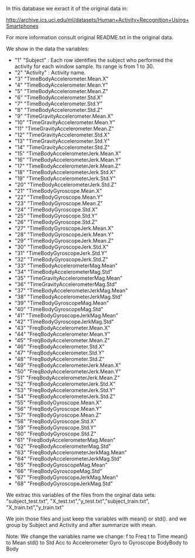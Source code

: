
In this database we exract it of the original data in:

http://archive.ics.uci.edu/ml/datasets/Human+Activity+Recognition+Using+Smartphones

For more information consult original README.txt in the original data.

We show in the data the variables:

- "1" "Subject" : Each row identifies the subject who performed the activity for each window sample. Its range is from 1 to 30.
- "2" "Activity" : Activity name.
- "3" "TimeBodyAccelerometer.Mean.X"
- "4" "TimeBodyAccelerometer.Mean.Y"
- "5" "TimeBodyAccelerometer.Mean.Z"
- "6" "TimeBodyAccelerometer.Std.X"
- "7" "TimeBodyAccelerometer.Std.Y"
- "8" "TimeBodyAccelerometer.Std.Z"
- "9" "TimeGravityAccelerometer.Mean.X"
- "10" "TimeGravityAccelerometer.Mean.Y"
- "11" "TimeGravityAccelerometer.Mean.Z"
- "12" "TimeGravityAccelerometer.Std.X"
- "13" "TimeGravityAccelerometer.Std.Y"
- "14" "TimeGravityAccelerometer.Std.Z"
- "15" "TimeBodyAccelerometerJerk.Mean.X"
- "16" "TimeBodyAccelerometerJerk.Mean.Y"
- "17" "TimeBodyAccelerometerJerk.Mean.Z"
- "18" "TimeBodyAccelerometerJerk.Std.X"
- "19" "TimeBodyAccelerometerJerk.Std.Y"
- "20" "TimeBodyAccelerometerJerk.Std.Z"
- "21" "TimeBodyGyroscope.Mean.X"
- "22" "TimeBodyGyroscope.Mean.Y"
- "23" "TimeBodyGyroscope.Mean.Z"
- "24" "TimeBodyGyroscope.Std.X"
- "25" "TimeBodyGyroscope.Std.Y"
- "26" "TimeBodyGyroscope.Std.Z"
- "27" "TimeBodyGyroscopeJerk.Mean.X"
- "28" "TimeBodyGyroscopeJerk.Mean.Y"
- "29" "TimeBodyGyroscopeJerk.Mean.Z"
- "30" "TimeBodyGyroscopeJerk.Std.X"
- "31" "TimeBodyGyroscopeJerk.Std.Y"
- "32" "TimeBodyGyroscopeJerk.Std.Z"
- "33" "TimeBodyAccelerometerMag.Mean"
- "34" "TimeBodyAccelerometerMag.Std"
- "35" "TimeGravityAccelerometerMag.Mean"
- "36" "TimeGravityAccelerometerMag.Std"
- "37" "TimeBodyAccelerometerJerkMag.Mean"
- "38" "TimeBodyAccelerometerJerkMag.Std"
- "39" "TimeBodyGyroscopeMag.Mean"
- "40" "TimeBodyGyroscopeMag.Std"
- "41" "TimeBodyGyroscopeJerkMag.Mean"
- "42" "TimeBodyGyroscopeJerkMag.Std"
- "43" "FreqBodyAccelerometer.Mean.X"
- "44" "FreqBodyAccelerometer.Mean.Y"
- "45" "FreqBodyAccelerometer.Mean.Z"
- "46" "FreqBodyAccelerometer.Std.X"
- "47" "FreqBodyAccelerometer.Std.Y"
- "48" "FreqBodyAccelerometer.Std.Z"
- "49" "FreqBodyAccelerometerJerk.Mean.X"
- "50" "FreqBodyAccelerometerJerk.Mean.Y"
- "51" "FreqBodyAccelerometerJerk.Mean.Z"
- "52" "FreqBodyAccelerometerJerk.Std.X"
- "53" "FreqBodyAccelerometerJerk.Std.Y"
- "54" "FreqBodyAccelerometerJerk.Std.Z"
- "55" "FreqBodyGyroscope.Mean.X"
- "56" "FreqBodyGyroscope.Mean.Y"
- "57" "FreqBodyGyroscope.Mean.Z"
- "58" "FreqBodyGyroscope.Std.X"
- "59" "FreqBodyGyroscope.Std.Y"
- "60" "FreqBodyGyroscope.Std.Z"
- "61" "FreqBodyAccelerometerMag.Mean"
- "62" "FreqBodyAccelerometerMag.Std"
- "63" "FreqBodyAccelerometerJerkMag.Mean"
- "64" "FreqBodyAccelerometerJerkMag.Std"
- "65" "FreqBodyGyroscopeMag.Mean"
- "66" "FreqBodyGyroscopeMag.Std"
- "67" "FreqBodyGyroscopeJerkMag.Mean"
- "68" "FreqBodyGyroscopeJerkMag.Std"

We extrac this variables of the files from the orginal data sets:
"subject_test.txt", "X_test.txt","y_test.txt","subject_train.txt", "X_train.txt","y_train.txt"

We join those files and just keep the variables with mean() or std().
and we group by Subject and Activity and after summarize with mean.

Note: We change the variables name we change:
f to Freq
t to Time
mean() to Mean
std() to Std
Acc to Accelerometer 
Gyro to Gyroscope
BodyBody to Body
